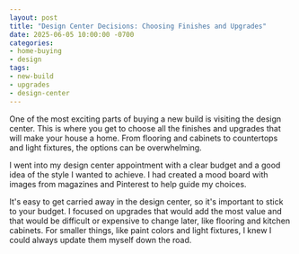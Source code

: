 ```yaml
---
layout: post
title: "Design Center Decisions: Choosing Finishes and Upgrades"
date: 2025-06-05 10:00:00 -0700
categories:
- home-buying
- design
tags:
- new-build
- upgrades
- design-center
---
```


One of the most exciting parts of buying a new build is visiting the design center. This is where you get to choose all the finishes and upgrades that will make your house a home. From flooring and cabinets to countertops and light fixtures, the options can be overwhelming.

I went into my design center appointment with a clear budget and a good idea of the style I wanted to achieve. I had created a mood board with images from magazines and Pinterest to help guide my choices.

It's easy to get carried away in the design center, so it's important to stick to your budget. I focused on upgrades that would add the most value and that would be difficult or expensive to change later, like flooring and kitchen cabinets. For smaller things, like paint colors and light fixtures, I knew I could always update them myself down the road.
